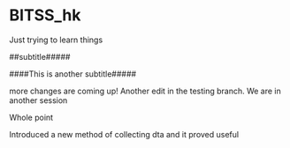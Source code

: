 # BITSS_hk

Just trying to learn things

##subtitle#####

####This is another subtitle#####


more changes are coming up!
Another edit in the testing branch.
We are in another session



Whole point


Introduced a new method of collecting dta and it proved useful
